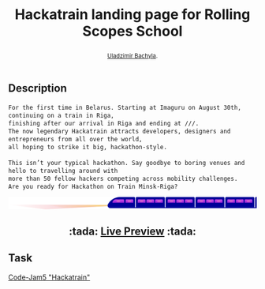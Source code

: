 <h1 align="center">Hackatrain landing page for Rolling Scopes School</h1>

<div align="center">
  <sub>
    <a href="https://github.com/Bachyla">Uladzimir Bachyla</a>.
  </sub>
</div>

<br/>

## Description
```
For the first time in Belarus. Starting at Imaguru on August 30th, continuing on a train in Riga,
finishing after our arrival in Riga and ending at ///.
The now legendary Hackatrain attracts developers, designers and entrepreneurs from all over the world,
all hoping to strike it big, hackathon-style.

This isn’t your typical hackathon. Say goodbye to boring venues and hello to travelling around with
more than 50 fellow hackers competing across mobility challenges.
Are you ready for Hackathon on Train Minsk-Riga?
```
<div align="center">
  <img src="https://github.com/Bachyla/Rolling-Scopes-School/blob/master/Stage%202/Code-Jam5/images/railroad/train.png" alt="Train">
  <h2>
    :tada: <a href="https://rawcdn.githack.com/Bachyla/Rolling-Scopes-School/f004207460abb555ead103252a24949867ae732e/Stage%202/Code-Jam5/index.html">Live Preview<a> :tada:
  </h2>
</div>

## Task
<a href="https://github.com/rolling-scopes-school/tasks/blob/2018-Q1/tasks/markup-1.md">Code-Jam5  "Hackatrain"</a>
